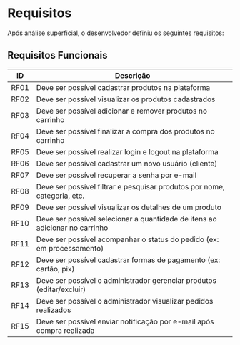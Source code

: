 # Requisitos

Após análise superficial, o desenvolvedor definiu os seguintes requisitos:

## Requisitos Funcionais

| ID   | Descrição                                                                   |
| ---- | --------------------------------------------------------------------------- |
| RF01 | Deve ser possível cadastrar produtos na plataforma                          |
| RF02 | Deve ser possível visualizar os produtos cadastrados                        |
| RF03 | Deve ser possível adicionar e remover produtos no carrinho                  |
| RF04 | Deve ser possível finalizar a compra dos produtos no carrinho               |
| RF05 | Deve ser possível realizar login e logout na plataforma                     |
| RF06 | Deve ser possível cadastrar um novo usuário (cliente)                       |
| RF07 | Deve ser possível recuperar a senha por e-mail                              |
| RF08 | Deve ser possível filtrar e pesquisar produtos por nome, categoria, etc.    |
| RF09 | Deve ser possível visualizar os detalhes de um produto                      |
| RF10 | Deve ser possível selecionar a quantidade de itens ao adicionar no carrinho |
| RF11 | Deve ser possível acompanhar o status do pedido (ex: em processamento)      |
| RF12 | Deve ser possível cadastrar formas de pagamento (ex: cartão, pix)           |
| RF13 | Deve ser possível o administrador gerenciar produtos (editar/excluir)       |
| RF14 | Deve ser possível o administrador visualizar pedidos realizados             |
| RF15 | Deve ser possível enviar notificação por e-mail após compra realizada       |

